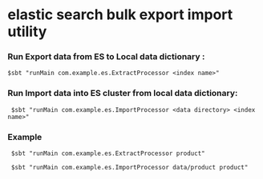 # elastic search bulk export import utility

### Run Export data from ES to Local data dictionary :
 ```
 $sbt "runMain com.example.es.ExtractProcessor <index name>"
 ```

### Run Import data into ES cluster from local data dictionary:
```
 $sbt "runMain com.example.es.ImportProcessor <data directory> <index name>"
```
### Example
```
 $sbt "runMain com.example.es.ExtractProcessor product"

 $sbt "runMain com.example.es.ImportProcessor data/product product"
```

